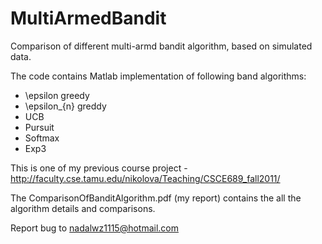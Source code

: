 MultiArmedBandit
================

Comparison of different multi-armd bandit algorithm, based on simulated data. 

The code contains Matlab implementation of following band algorithms:
  - \epsilon greedy
  - \epsilon_{n} greddy
  - UCB
  - Pursuit
  - Softmax
  - Exp3
  
This is one of my previous course project - http://faculty.cse.tamu.edu/nikolova/Teaching/CSCE689_fall2011/

The ComparisonOfBanditAlgorithm.pdf (my report)  contains the all the algorithm details and comparisons. 

Report bug to nadalwz1115@hotmail.com

